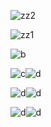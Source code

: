 ![zz2](https://github.com/user-attachments/assets/eb4cc69e-d427-488c-8234-58966a932a0c)

![zz1](https://github.com/user-attachments/assets/70bfd0fb-3800-43d8-8dc6-b4e1d1429bc8)


![b](https://github.com/user-attachments/assets/0d0a7b30-a4ab-4b3a-a868-202795c0ad72)





![c](https://github.com/user-attachments/assets/02c61d40-faad-45e0-b5f7-ffb49a9020df)![d](https://github.com/user-attachments/assets/35e8f66d-b421-4965-8617-38009f172980)


![d](https://github.com/user-attachments/assets/35e8f66d-b421-4965-8617-38009f172980)![d](https://github.com/user-attachments/assets/35e8f66d-b421-4965-8617-38009f172980)


![d](https://github.com/user-attachments/assets/35e8f66d-b421-4965-8617-38009f172980)![d](https://github.com/user-attachments/assets/35e8f66d-b421-4965-8617-38009f172980)


